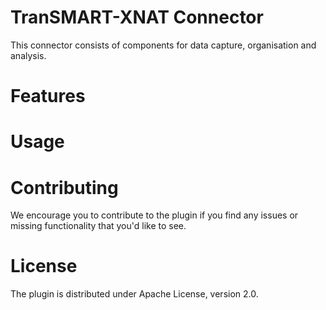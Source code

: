 # TranSMART-XNAT Connector
This connector consists of components for data capture, organisation and analysis. 

# Features

# Usage

# Contributing

We encourage you to contribute to the plugin if you find any issues or missing
functionality that you'd like to see. 

# License

The plugin is distributed under Apache License, version 2.0.
